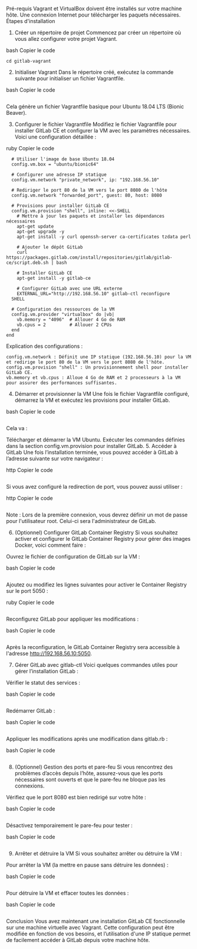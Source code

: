 Pré-requis
Vagrant et VirtualBox doivent être installés sur votre machine hôte.
Une connexion Internet pour télécharger les paquets nécessaires.
Étapes d'installation

1. Créer un répertoire de projet
Commencez par créer un répertoire où vous allez configurer votre projet Vagrant.

bash
Copier le code
```mkdir gitlab-vagrant
cd gitlab-vagrant
```
2. Initialiser Vagrant
Dans le répertoire créé, exécutez la commande suivante pour initialiser un fichier Vagrantfile.

bash
Copier le code
```vagrant init ubuntu/bionic64
```
Cela génère un fichier Vagrantfile basique pour Ubuntu 18.04 LTS (Bionic Beaver).

3. Configurer le fichier Vagrantfile
Modifiez le fichier Vagrantfile pour installer GitLab CE et configurer la VM avec les paramètres nécessaires. Voici une configuration détaillée :

ruby
Copier le code

```Vagrant.configure("2") do |config|
  # Utiliser l'image de base Ubuntu 18.04
  config.vm.box = "ubuntu/bionic64"

  # Configurer une adresse IP statique
  config.vm.network "private_network", ip: "192.168.56.10"

  # Rediriger le port 80 de la VM vers le port 8080 de l'hôte
  config.vm.network "forwarded_port", guest: 80, host: 8080

  # Provisions pour installer GitLab CE
  config.vm.provision "shell", inline: <<-SHELL
    # Mettre à jour les paquets et installer les dépendances nécessaires
    apt-get update
    apt-get upgrade -y
    apt-get install -y curl openssh-server ca-certificates tzdata perl

    # Ajouter le dépôt GitLab
    curl https://packages.gitlab.com/install/repositories/gitlab/gitlab-ce/script.deb.sh | bash

    # Installer GitLab CE
    apt-get install -y gitlab-ce

    # Configurer GitLab avec une URL externe
    EXTERNAL_URL="http://192.168.56.10" gitlab-ctl reconfigure
  SHELL

  # Configuration des ressources de la VM
  config.vm.provider "virtualbox" do |vb|
    vb.memory = "4096"  # Allouer 4 Go de RAM
    vb.cpus = 2         # Allouer 2 CPUs
  end
end
```


Explication des configurations :

```config.vm.box : Utilise Ubuntu 18.04 LTS comme image de base.
config.vm.network : Définit une IP statique (192.168.56.10) pour la VM et redirige le port 80 de la VM vers le port 8080 de l'hôte.
config.vm.provision "shell" : Un provisionnement shell pour installer GitLab CE.
vb.memory et vb.cpus : Alloue 4 Go de RAM et 2 processeurs à la VM pour assurer des performances suffisantes.
```
4. Démarrer et provisionner la VM
Une fois le fichier Vagrantfile configuré, démarrez la VM et exécutez les provisions pour installer GitLab.

bash
Copier le code
```vagrant up
```
Cela va :

Télécharger et démarrer la VM Ubuntu.
Exécuter les commandes définies dans la section config.vm.provision pour installer GitLab.
5. Accéder à GitLab
Une fois l’installation terminée, vous pouvez accéder à GitLab à l’adresse suivante sur votre navigateur :

http
Copier le code
```http://192.168.56.10
```
Si vous avez configuré la redirection de port, vous pouvez aussi utiliser :

http
Copier le code
```http://localhost:8080
```
Note : Lors de la première connexion, vous devrez définir un mot de passe pour l'utilisateur root. Celui-ci sera l'administrateur de GitLab.

6. (Optionnel) Configurer GitLab Container Registry
Si vous souhaitez activer et configurer le GitLab Container Registry pour gérer des images Docker, voici comment faire :

Ouvrez le fichier de configuration de GitLab sur la VM :

bash
Copier le code
```sudo nano /etc/gitlab/gitlab.rb
```
Ajoutez ou modifiez les lignes suivantes pour activer le Container Registry sur le port 5050 :

ruby
Copier le code
```registry_external_url 'http://192.168.56.10:5050'
```
Reconfigurez GitLab pour appliquer les modifications :

bash
Copier le code
```sudo gitlab-ctl reconfigure
```
Après la reconfiguration, le GitLab Container Registry sera accessible à l'adresse http://192.168.56.10:5050.

7. Gérer GitLab avec gitlab-ctl
Voici quelques commandes utiles pour gérer l’installation GitLab :

Vérifier le statut des services :

bash
Copier le code
```sudo gitlab-ctl status
```
Redémarrer GitLab :

bash
Copier le code
```sudo gitlab-ctl restart
```
Appliquer les modifications après une modification dans gitlab.rb :

bash
Copier le code
```sudo gitlab-ctl reconfigure
```
8. (Optionnel) Gestion des ports et pare-feu
Si vous rencontrez des problèmes d’accès depuis l’hôte, assurez-vous que les ports nécessaires sont ouverts et que le pare-feu ne bloque pas les connexions.

Vérifiez que le port 8080 est bien redirigé sur votre hôte :

bash
Copier le code
```sudo netstat -tuln | grep 8080
```
Désactivez temporairement le pare-feu pour tester :

bash
Copier le code
```sudo ufw disable
```
9. Arrêter et détruire la VM
Si vous souhaitez arrêter ou détruire la VM :

Pour arrêter la VM (la mettre en pause sans détruire les données) :

bash
Copier le code
```vagrant halt
```
Pour détruire la VM et effacer toutes les données :

bash
Copier le code
```vagrant destroy
```
Conclusion
Vous avez maintenant une installation GitLab CE fonctionnelle sur une machine virtuelle avec Vagrant. Cette configuration peut être modifiée en fonction de vos besoins, et l’utilisation d'une IP statique permet de facilement accéder à GitLab depuis votre machine hôte.

